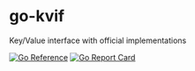 # go-kvif
Key/Value interface with official implementations

[![Go Reference](https://pkg.go.dev/badge/github.com/takanoriyanagitani/go-kvif.svg)](https://pkg.go.dev/github.com/takanoriyanagitani/go-kvif)
[![Go Report Card](https://goreportcard.com/badge/github.com/takanoriyanagitani/go-kvif)](https://goreportcard.com/report/github.com/takanoriyanagitani/go-kvif)
